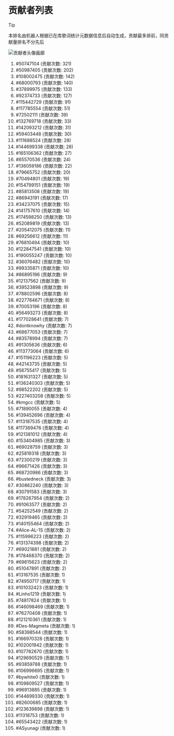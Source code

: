 # 贡献者列表

> [!TIP]
> 本排名由机器人根据已在库歌词统计元数据信息后自动生成，贡献最多排前，同贡献量排名不分先后

![贡献者头像画廊](./CONTRIBUTORS.svg)

1. #50747104 (贡献次数: 321)
2. #50987405 (贡献次数: 202)
3. #108002475 (贡献次数: 142)
4. #68000793 (贡献次数: 140)
5. #37899975 (贡献次数: 133)
6. #92374733 (贡献次数: 127)
7. #115442729 (贡献次数: 91)
8. #117785554 (贡献次数: 51)
9. #72502111 (贡献次数: 39)
10. #132769718 (贡献次数: 33)
11. #142093212 (贡献次数: 31)
12. #59403448 (贡献次数: 30)
13. #111688524 (贡献次数: 28)
14. #144699338 (贡献次数: 28)
15. #165106362 (贡献次数: 27)
16. #65570536 (贡献次数: 24)
17. #136059186 (贡献次数: 22)
18. #79665752 (贡献次数: 20)
19. #70494801 (贡献次数: 19)
20. #154799151 (贡献次数: 19)
21. #85813508 (贡献次数: 19)
22. #86943191 (贡献次数: 17)
23. #34237075 (贡献次数: 15)
24. #141757610 (贡献次数: 14)
25. #174598250 (贡献次数: 13)
26. #52089819 (贡献次数: 13)
27. #205412075 (贡献次数: 11)
28. #69256612 (贡献次数: 11)
29. #76810494 (贡献次数: 10)
30. #122847541 (贡献次数: 10)
31. #190055247 (贡献次数: 10)
32. #36076482 (贡献次数: 10)
33. #99335871 (贡献次数: 10)
34. #86895196 (贡献次数: 9)
35. #12137562 (贡献次数: 9)
36. #39523898 (贡献次数: 9)
37. #78802596 (贡献次数: 8)
38. #227764671 (贡献次数: 8)
39. #70053196 (贡献次数: 8)
40. #56493273 (贡献次数: 8)
41. #177028641 (贡献次数: 7)
42. #dontknowhy (贡献次数: 7)
43. #68677053 (贡献次数: 7)
44. #83578994 (贡献次数: 7)
45. #91305636 (贡献次数: 6)
46. #113773064 (贡献次数: 6)
47. #151196223 (贡献次数: 5)
48. #42143735 (贡献次数: 5)
49. #56755417 (贡献次数: 5)
50. #181631327 (贡献次数: 5)
51. #136240303 (贡献次数: 5)
52. #98522202 (贡献次数: 5)
53. #227403208 (贡献次数: 5)
54. #kmgcc (贡献次数: 5)
55. #71890055 (贡献次数: 4)
56. #139452696 (贡献次数: 4)
57. #113187535 (贡献次数: 4)
58. #117369476 (贡献次数: 4)
59. #121381012 (贡献次数: 4)
60. #153404985 (贡献次数: 3)
61. #69028759 (贡献次数: 3)
62. #25819318 (贡献次数: 3)
63. #72300219 (贡献次数: 3)
64. #96671426 (贡献次数: 3)
65. #68720986 (贡献次数: 3)
66. #bustedneck (贡献次数: 3)
67. #30862240 (贡献次数: 3)
68. #30791583 (贡献次数: 3)
69. #178267954 (贡献次数: 2)
70. #91063577 (贡献次数: 2)
71. #54252549 (贡献次数: 2)
72. #32919465 (贡献次数: 2)
73. #140155464 (贡献次数: 2)
74. #Alice-AL-1S (贡献次数: 2)
75. #115996223 (贡献次数: 2)
76. #131374398 (贡献次数: 2)
77. #69021881 (贡献次数: 2)
78. #178468370 (贡献次数: 2)
79. #69615623 (贡献次数: 2)
80. #51047891 (贡献次数: 2)
81. #13187535 (贡献次数: 1)
82. #74950717 (贡献次数: 1)
83. #101032423 (贡献次数: 1)
84. #Linho1219 (贡献次数: 1)
85. #74817824 (贡献次数: 1)
86. #146098469 (贡献次数: 1)
87. #76270408 (贡献次数: 1)
88. #121210361 (贡献次数: 1)
89. #Des-Magmeta (贡献次数: 1)
90. #58398544 (贡献次数: 1)
91. #166970328 (贡献次数: 1)
92. #102001942 (贡献次数: 1)
93. #107782670 (贡献次数: 1)
94. #129690529 (贡献次数: 1)
95. #93859788 (贡献次数: 1)
96. #106996695 (贡献次数: 1)
97. #bywhite0 (贡献次数: 1)
98. #109809527 (贡献次数: 1)
99. #96913885 (贡献次数: 1)
100. #144699330 (贡献次数: 1)
101. #82600685 (贡献次数: 1)
102. #123639898 (贡献次数: 1)
103. #11318753 (贡献次数: 1)
104. #65543422 (贡献次数: 1)
105. #ASyunagi (贡献次数: 1)
